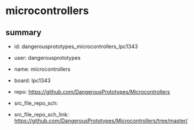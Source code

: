 # microcontrollers
 
## summary 
* id: dangerousprototypes_microcontrollers_lpc1343
* user: dangerousprototypes
* name: microcontrollers
* board: lpc1343
* repo: https://github.com/DangerousPrototypes/Microcontrollers



* src_file_repo_sch: 
* src_file_repo_sch_link: https://github.com/DangerousPrototypes/Microcontrollers/tree/master/






